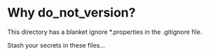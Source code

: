 Why do_not_version?
===================

This directory has a blanket ignore *.properties in the .gitignore file.

Stash your secrets in these files...